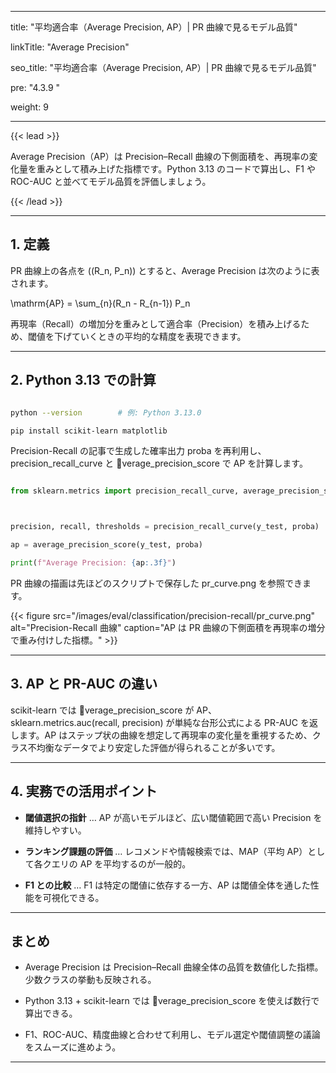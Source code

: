 ﻿---

title: "平均適合率（Average Precision, AP）| PR 曲線で見るモデル品質"

linkTitle: "Average Precision"

seo_title: "平均適合率（Average Precision, AP）| PR 曲線で見るモデル品質"

pre: "4.3.9 "

weight: 9

---



{{< lead >}}

Average Precision（AP）は Precision–Recall 曲線の下側面積を、再現率の変化量を重みとして積み上げた指標です。Python 3.13 のコードで算出し、F1 や ROC-AUC と並べてモデル品質を評価しましょう。

{{< /lead >}}



---



## 1. 定義



PR 曲線上の各点を \((R_n, P_n)\) とすると、Average Precision は次のように表されます。





\mathrm{AP} = \sum_{n}(R_n - R_{n-1}) P_n





再現率（Recall）の増加分を重みとして適合率（Precision）を積み上げるため、閾値を下げていくときの平均的な精度を表現できます。



---



## 2. Python 3.13 での計算



```bash

python --version        # 例: Python 3.13.0

pip install scikit-learn matplotlib

```



Precision-Recall の記事で生成した確率出力 proba を再利用し、precision_recall_curve と verage_precision_score で AP を計算します。



```python

from sklearn.metrics import precision_recall_curve, average_precision_score



precision, recall, thresholds = precision_recall_curve(y_test, proba)

ap = average_precision_score(y_test, proba)

print(f"Average Precision: {ap:.3f}")

```



PR 曲線の描画は先ほどのスクリプトで保存した pr_curve.png を参照できます。



{{< figure src="/images/eval/classification/precision-recall/pr_curve.png" alt="Precision-Recall 曲線" caption="AP は PR 曲線の下側面積を再現率の増分で重み付けした指標。" >}}



---



## 3. AP と PR-AUC の違い



scikit-learn では verage_precision_score が AP、sklearn.metrics.auc(recall, precision) が単純な台形公式による PR-AUC を返します。AP はステップ状の曲線を想定して再現率の変化量を重視するため、クラス不均衡なデータでより安定した評価が得られることが多いです。



---



## 4. 実務での活用ポイント



- **閾値選択の指針** … AP が高いモデルほど、広い閾値範囲で高い Precision を維持しやすい。

- **ランキング課題の評価** … レコメンドや情報検索では、MAP（平均 AP）として各クエリの AP を平均するのが一般的。

- **F1 との比較** … F1 は特定の閾値に依存する一方、AP は閾値全体を通した性能を可視化できる。



---



## まとめ



- Average Precision は Precision–Recall 曲線全体の品質を数値化した指標。少数クラスの挙動も反映される。

- Python 3.13 + scikit-learn では verage_precision_score を使えば数行で算出できる。

- F1、ROC-AUC、精度曲線と合わせて利用し、モデル選定や閾値調整の議論をスムーズに進めよう。

---

